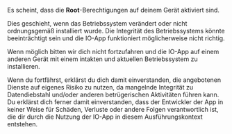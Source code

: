 Es scheint, dass die **Root**-Berechtigungen auf deinem Gerät aktiviert sind.

Dies geschieht, wenn das Betriebssystem verändert oder nicht ordnungsgemäß installiert wurde. Die Integrität des Betriebssystems könnte beeinträchtigt sein und die IO-App funktioniert möglicherweise nicht richtig.

Wenn möglich bitten wir dich nicht fortzufahren und die IO-App auf einem anderen Gerät mit einem intakten und aktuellen Betriebssystem zu installieren.

Wenn du fortfährst, erklärst du dich damit einverstanden, die angebotenen Dienste auf eigenes Risiko zu nutzen, da mangelnde Integrität zu Datendiebstahl und/oder anderen betrügerischen Aktivitäten führen kann. Du erklärst dich ferner damit einverstanden, dass der Entwickler der App in keiner Weise für Schäden, Verluste oder andere Folgen verantwortlich ist, die dir durch die Nutzung der IO-App in diesem Ausführungskontext entstehen.
